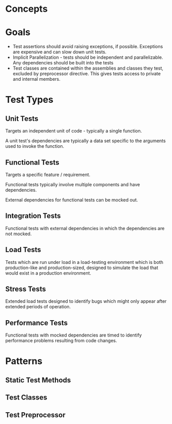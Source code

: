# Concepts






# Goals
- Test assertions should avoid raising exceptions, if possible. Exceptions are expensive and can slow down unit tests.
- Implicit Parallelization - tests should be independent and parallelizable. Any dependencies should be built into the tests
- Test classes are contained within the assemblies and classes they test, excluded by preprocessor directive. This gives tests access to private and internal members.


# Test Types

## Unit Tests
Targets an independent unit of code - typically a single function.

A unit test's dependencies are typically a data set specific to the arguments used to invoke the function.

## Functional Tests
Targets a specific feature / requirement.

Functional tests typically involve multiple components and have dependencies.

External dependencies for functional tests can be mocked out.

## Integration Tests
Functional tests with external dependencies in which the dependencies are not mocked.

## Load Tests
Tests which are run under load in a load-testing environment which is both production-like and production-sized, designed to simulate the load that would exist in a production environment.

## Stress Tests
Extended load tests designed to identify bugs which might only appear after extended periods of operation.

## Performance Tests
Functional tests with mocked dependencies are timed to identify performance problems resulting from code changes.


# Patterns

## Static Test Methods

## Test Classes

## Test Preprocessor

